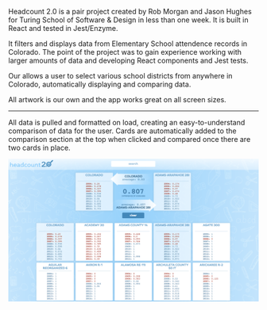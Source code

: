 Headcount 2.0 is a pair project created by Rob Morgan and Jason Hughes for Turing School of Software & Design in less than one week.  It is built in React and tested in Jest/Enzyme.

It filters and displays data from Elementary School attendence records in Colorado.  The point of the project was to gain experience working with larger amounts of data and developing React components and Jest tests.

Our allows a user to select various school districts from anywhere in Colorado, automatically displaying and comparing data.  

All artwork is our own and the app works great on all screen sizes.

*******

All data is pulled and formatted on load, creating an easy-to-understand comparison of data for the user.  Cards are automatically added to the comparison section at the top when clicked and compared once there are two cards in place.

![Screenshot](./public/headcount-ss.png)